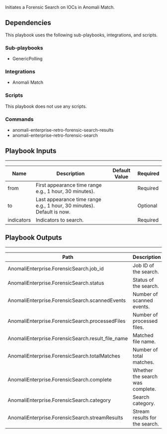 Initiates a Forensic Search on IOCs in Anomali Match.

## Dependencies
This playbook uses the following sub-playbooks, integrations, and scripts.

### Sub-playbooks
* GenericPolling

### Integrations
* Anomali Match

### Scripts
This playbook does not use any scripts.

### Commands
* anomali-enterprise-retro-forensic-search-results
* anomali-enterprise-retro-forensic-search

## Playbook Inputs
---

| **Name** | **Description** | **Default Value** | **Required** |
| --- | --- | --- | --- |
| from | First appearance time range e.g., 1 hour, 30 minutes\). |  | Required |
| to | Last appearance time range e.g., 1 hour, 30 minutes\). Default is now. |  | Optional |
| indicators | Indicators to search. |  | Required |

## Playbook Outputs
---

| **Path** | **Description** | **Type** |
| --- | --- | --- |
| AnomaliEnterprise.ForensicSearch.job_id | Job ID of the search. | string |
| AnomaliEnterprise.ForensicSearch.status | Status of the search. | string |
| AnomaliEnterprise.ForensicSearch.scannedEvents | Number of scanned events. | number |
| AnomaliEnterprise.ForensicSearch.processedFiles | Number of processed files. | number |
| AnomaliEnterprise.ForensicSearch.result_file_name | Matched file name. | string |
| AnomaliEnterprise.ForensicSearch.totalMatches | Number of total matches. | number |
| AnomaliEnterprise.ForensicSearch.complete | Whether the search was complete. | boolean |
| AnomaliEnterprise.ForensicSearch.category | Search category. | string |
| AnomaliEnterprise.ForensicSearch.streamResults | Stream results for the search. | unknown |
